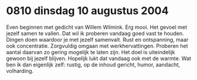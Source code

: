 # 0810 dinsdag 10 augustus 2004
Even beginnen met gedicht van Willem Wilmink. Erg mooi. Het gevoel met jezelf samen te vallen. Dat wil ik proberen vandaag goed vast te houden. Dingen doen waardoor je met jezelf samenvalt. Rust en ontspanning, maar ook concentratie. Zorgvuldig omgaan met werkhervattingen. Proberen het aantal daarvan zo gering mogelijk te laten zijn. Het doel is uiteindelijk gewoon bij jezelf blijven. Hopelijk lukt dat vandaag ook met de warmte. Wat ben ik dan eigenlijk zelf:
rustig, op de inhoud gericht, humor, aandacht, volharding.